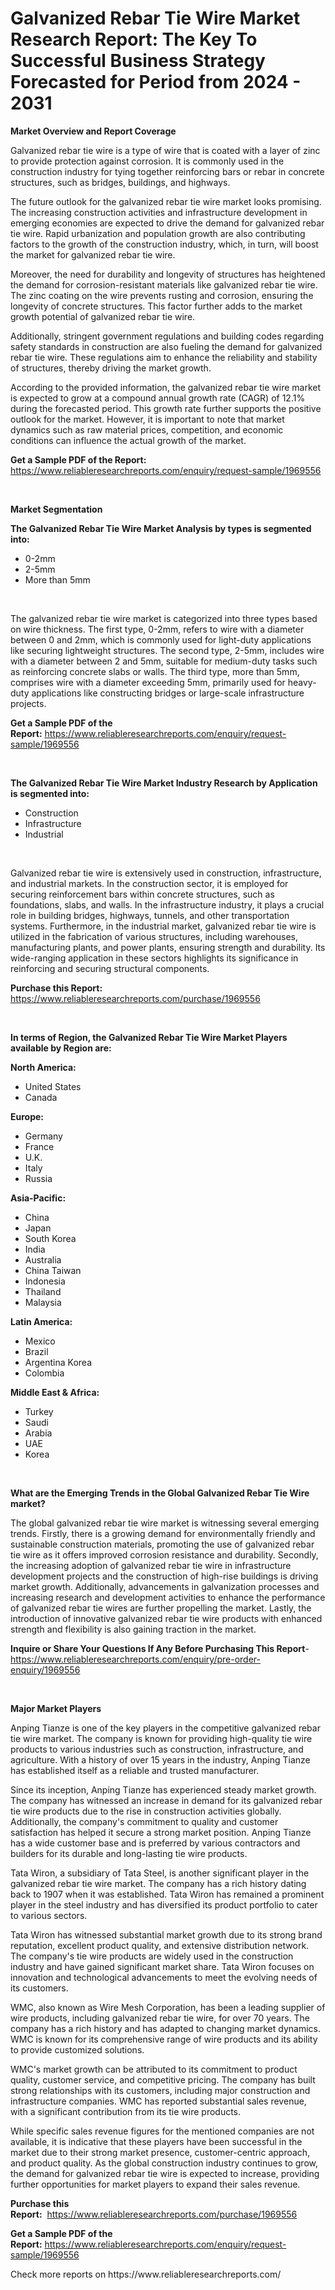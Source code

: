 <p><h1>Galvanized Rebar Tie Wire Market Research Report: The Key To Successful Business Strategy Forecasted for Period from 2024 - 2031</h1></p><p><strong>Market Overview and Report Coverage</strong></p>
<p><p>Galvanized rebar tie wire is a type of wire that is coated with a layer of zinc to provide protection against corrosion. It is commonly used in the construction industry for tying together reinforcing bars or rebar in concrete structures, such as bridges, buildings, and highways.</p><p>The future outlook for the galvanized rebar tie wire market looks promising. The increasing construction activities and infrastructure development in emerging economies are expected to drive the demand for galvanized rebar tie wire. Rapid urbanization and population growth are also contributing factors to the growth of the construction industry, which, in turn, will boost the market for galvanized rebar tie wire.</p><p>Moreover, the need for durability and longevity of structures has heightened the demand for corrosion-resistant materials like galvanized rebar tie wire. The zinc coating on the wire prevents rusting and corrosion, ensuring the longevity of concrete structures. This factor further adds to the market growth potential of galvanized rebar tie wire.</p><p>Additionally, stringent government regulations and building codes regarding safety standards in construction are also fueling the demand for galvanized rebar tie wire. These regulations aim to enhance the reliability and stability of structures, thereby driving the market growth.</p><p>According to the provided information, the galvanized rebar tie wire market is expected to grow at a compound annual growth rate (CAGR) of 12.1% during the forecasted period. This growth rate further supports the positive outlook for the market. However, it is important to note that market dynamics such as raw material prices, competition, and economic conditions can influence the actual growth of the market.</p></p>
<p><strong>Get a Sample PDF of the Report:</strong> <a href="https://www.reliableresearchreports.com/enquiry/request-sample/1969556">https://www.reliableresearchreports.com/enquiry/request-sample/1969556</a></p>
<p>&nbsp;</p>
<p><strong>Market Segmentation</strong></p>
<p><strong>The Galvanized Rebar Tie Wire Market Analysis by types is segmented into:</strong></p>
<p><ul><li>0-2mm</li><li>2-5mm</li><li>More than 5mm</li></ul></p>
<p>&nbsp;</p>
<p><p>The galvanized rebar tie wire market is categorized into three types based on wire thickness. The first type, 0-2mm, refers to wire with a diameter between 0 and 2mm, which is commonly used for light-duty applications like securing lightweight structures. The second type, 2-5mm, includes wire with a diameter between 2 and 5mm, suitable for medium-duty tasks such as reinforcing concrete slabs or walls. The third type, more than 5mm, comprises wire with a diameter exceeding 5mm, primarily used for heavy-duty applications like constructing bridges or large-scale infrastructure projects.</p></p>
<p><strong>Get a Sample PDF of the Report:</strong>&nbsp;<a href="https://www.reliableresearchreports.com/enquiry/request-sample/1969556">https://www.reliableresearchreports.com/enquiry/request-sample/1969556</a></p>
<p>&nbsp;</p>
<p><strong>The Galvanized Rebar Tie Wire Market Industry Research by Application is segmented into:</strong></p>
<p><ul><li>Construction</li><li>Infrastructure</li><li>Industrial</li></ul></p>
<p>&nbsp;</p>
<p><p>Galvanized rebar tie wire is extensively used in construction, infrastructure, and industrial markets. In the construction sector, it is employed for securing reinforcement bars within concrete structures, such as foundations, slabs, and walls. In the infrastructure industry, it plays a crucial role in building bridges, highways, tunnels, and other transportation systems. Furthermore, in the industrial market, galvanized rebar tie wire is utilized in the fabrication of various structures, including warehouses, manufacturing plants, and power plants, ensuring strength and durability. Its wide-ranging application in these sectors highlights its significance in reinforcing and securing structural components.</p></p>
<p><strong>Purchase this Report:</strong>&nbsp; <a href="https://www.reliableresearchreports.com/purchase/1969556">https://www.reliableresearchreports.com/purchase/1969556</a></p>
<p>&nbsp;</p>
<p><strong>In terms of Region, the Galvanized Rebar Tie Wire Market Players available by Region are:</strong></p>
<p>
    <p> <strong> North America: </strong>
        <ul>
            <li>United States</li>
            <li>Canada</li>
        </ul>
        </p> 
    <p> <strong> Europe: </strong>
        <ul>
            <li>Germany</li>
            <li>France</li>
            <li>U.K.</li>
            <li>Italy</li>
            <li>Russia</li>
        </ul>
        </p> 
    <p> <strong> Asia-Pacific: </strong>
        <ul>
            <li>China</li>
            <li>Japan</li>
            <li>South Korea</li>
            <li>India</li>
            <li>Australia</li>
            <li>China Taiwan</li>
            <li>Indonesia</li>
            <li>Thailand</li>
            <li>Malaysia</li>
        </ul>
        </p> 
    <p> <strong> Latin America: </strong>
        <ul>
            <li>Mexico</li>
            <li>Brazil</li>
            <li>Argentina Korea</li>
            <li>Colombia</li>
        </ul>
        </p> 
    <p> <strong> Middle East & Africa: </strong>
        <ul>
            <li>Turkey</li>
            <li>Saudi</li>
            <li>Arabia</li>
            <li>UAE</li>
            <li>Korea</li>
        </ul>
    </p>
    </p>
<p>&nbsp;</p>
<p><strong>What are the Emerging Trends in the Global Galvanized Rebar Tie Wire market?</strong></p>
<p><p>The global galvanized rebar tie wire market is witnessing several emerging trends. Firstly, there is a growing demand for environmentally friendly and sustainable construction materials, promoting the use of galvanized rebar tie wire as it offers improved corrosion resistance and durability. Secondly, the increasing adoption of galvanized rebar tie wire in infrastructure development projects and the construction of high-rise buildings is driving market growth. Additionally, advancements in galvanization processes and increasing research and development activities to enhance the performance of galvanized rebar tie wires are further propelling the market. Lastly, the introduction of innovative galvanized rebar tie wire products with enhanced strength and flexibility is also gaining traction in the market.</p></p>
<p><strong>Inquire or Share Your Questions If Any Before Purchasing This Report</strong>- <a href="https://www.reliableresearchreports.com/enquiry/pre-order-enquiry/1969556">https://www.reliableresearchreports.com/enquiry/pre-order-enquiry/1969556</a></p>
<p>&nbsp;</p>
<p><strong>Major Market Players</strong></p>
<p><p>Anping Tianze is one of the key players in the competitive galvanized rebar tie wire market. The company is known for providing high-quality tie wire products to various industries such as construction, infrastructure, and agriculture. With a history of over 15 years in the industry, Anping Tianze has established itself as a reliable and trusted manufacturer.</p><p>Since its inception, Anping Tianze has experienced steady market growth. The company has witnessed an increase in demand for its galvanized rebar tie wire products due to the rise in construction activities globally. Additionally, the company's commitment to quality and customer satisfaction has helped it secure a strong market position. Anping Tianze has a wide customer base and is preferred by various contractors and builders for its durable and long-lasting tie wire products.</p><p>Tata Wiron, a subsidiary of Tata Steel, is another significant player in the galvanized rebar tie wire market. The company has a rich history dating back to 1907 when it was established. Tata Wiron has remained a prominent player in the steel industry and has diversified its product portfolio to cater to various sectors.</p><p>Tata Wiron has witnessed substantial market growth due to its strong brand reputation, excellent product quality, and extensive distribution network. The company's tie wire products are widely used in the construction industry and have gained significant market share. Tata Wiron focuses on innovation and technological advancements to meet the evolving needs of its customers.</p><p>WMC, also known as Wire Mesh Corporation, has been a leading supplier of wire products, including galvanized rebar tie wire, for over 70 years. The company has a rich history and has adapted to changing market dynamics. WMC is known for its comprehensive range of wire products and its ability to provide customized solutions.</p><p>WMC's market growth can be attributed to its commitment to product quality, customer service, and competitive pricing. The company has built strong relationships with its customers, including major construction and infrastructure companies. WMC has reported substantial sales revenue, with a significant contribution from its tie wire products.</p><p>While specific sales revenue figures for the mentioned companies are not available, it is indicative that these players have been successful in the market due to their strong market presence, customer-centric approach, and product quality. As the global construction industry continues to grow, the demand for galvanized rebar tie wire is expected to increase, providing further opportunities for market players to expand their sales revenue.</p></p>
<p><strong>Purchase this Report:</strong>&nbsp;&nbsp;<a href="https://www.reliableresearchreports.com/purchase/1969556">https://www.reliableresearchreports.com/purchase/1969556</a></p>
<p></p>
<p><strong>Get a Sample PDF of the Report:</strong>&nbsp;<a href="https://www.reliableresearchreports.com/enquiry/request-sample/1969556">https://www.reliableresearchreports.com/enquiry/request-sample/1969556</a></p>
<p>Check more reports on https://www.reliableresearchreports.com/</p>